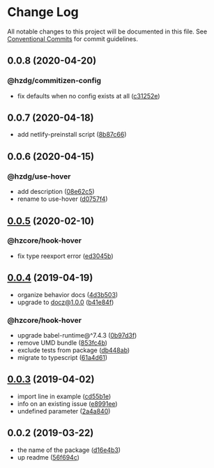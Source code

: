 # Change Log

All notable changes to this project will be documented in this file.
See [Conventional Commits](https://conventionalcommits.org) for commit guidelines.

## 0.0.8 (2020-04-20)


### @hzdg/commitizen-config

* fix defaults when no config exists at all ([c31252e](https://github.com/hzdg/hz-core/commit/c31252e))


## 0.0.7 (2020-04-18)


* add netlify-preinstall script ([8b87c66](https://github.com/hzdg/hz-core/commit/8b87c66))


## 0.0.6 (2020-04-15)


### @hzdg/use-hover

* add description ([08e62c5](https://github.com/hzdg/hz-core/commit/08e62c5))
* rename to use-hover ([d0757f4](https://github.com/hzdg/hz-core/commit/d0757f4))


## [0.0.5](https://github.com/hzdg/hz-core/compare/@hzcore/hook-hover@0.0.4...@hzcore/hook-hover@0.0.5) (2020-02-10)


### @hzcore/hook-hover

* fix type reexport error ([ed3045b](https://github.com/hzdg/hz-core/commit/ed3045b))


## [0.0.4](https://github.com/hzdg/hz-core/compare/@hzcore/hook-hover@0.0.3...@hzcore/hook-hover@0.0.4) (2019-04-19)


* organize behavior docs ([4d3b503](https://github.com/hzdg/hz-core/commit/4d3b503))
* upgrade to docz@1.0.0 ([b41e84f](https://github.com/hzdg/hz-core/commit/b41e84f))

### @hzcore/hook-hover

* upgrade babel-runtime@^7.4.3 ([0b97d3f](https://github.com/hzdg/hz-core/commit/0b97d3f))
* remove UMD bundle ([853fc4b](https://github.com/hzdg/hz-core/commit/853fc4b))
* exclude tests from package ([db448ab](https://github.com/hzdg/hz-core/commit/db448ab))
* migrate to typescript ([61a4d61](https://github.com/hzdg/hz-core/commit/61a4d61))


## [0.0.3](https://github.com/hzdg/hz-core/compare/@hzcore/hook-hover@0.0.2...@hzcore/hook-hover@0.0.3) (2019-04-02)


* import line in example ([cd55b1e](https://github.com/hzdg/hz-core/commit/cd55b1e))
* info on an existing issue ([e8991ee](https://github.com/hzdg/hz-core/commit/e8991ee))
* undefined parameter ([2a4a840](https://github.com/hzdg/hz-core/commit/2a4a840))


## 0.0.2 (2019-03-22)


* the name of the package ([d16e4b3](https://github.com/hzdg/hz-core/commit/d16e4b3))
* up readme ([56f694c](https://github.com/hzdg/hz-core/commit/56f694c))
